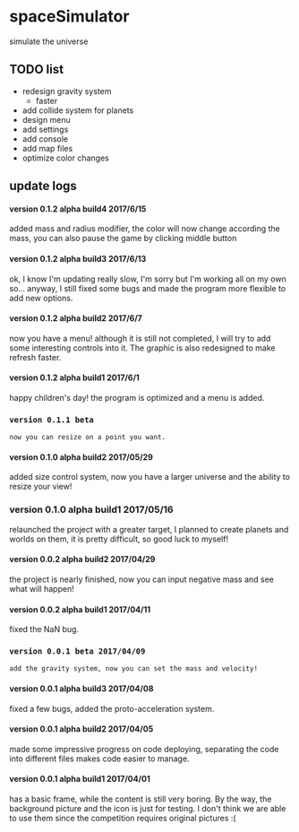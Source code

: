 # spaceSimulator
simulate the universe
## TODO list
* redesign gravity system
    * faster
* add collide system for planets
* design menu
* add settings
* add console
* add map files
* optimize color changes
## update logs
#### version 0.1.2 alpha build4 2017/6/15
added mass and radius modifier, the color will now change according the mass, you can also pause the game by clicking middle button
#### version 0.1.2 alpha build3 2017/6/13
ok, I know I'm updating really slow, I'm sorry but I'm working all on my own so... anyway, I still fixed some bugs and made the program more flexible to add new options.
#### version 0.1.2 alpha build2 2017/6/7
now you have a menu! although it is still not completed, I will try to add some interesting controls into it. The graphic is also redesigned to make refresh faster.
#### version 0.1.2 alpha build1 2017/6/1
happy children's day! the program is optimized and a menu is added.
### ```version 0.1.1 beta```
`now you can resize on a point you want.`
#### version 0.1.0 alpha build2 2017/05/29
added size control system, now you have a larger universe and the ability to resize your view!
### version 0.1.0 alpha build1 2017/05/16
relaunched the project with a greater target, I planned to create planets and worlds on them, it is pretty difficult, so good luck to myself!
#### version 0.0.2 alpha build2 2017/04/29
the project is nearly finished, now you can input negative mass and see what will happen!
#### version 0.0.2 alpha build1 2017/04/11
fixed the NaN bug.
### ```version 0.0.1 beta 2017/04/09```
`add the gravity system, now you can set the mass and velocity!`
#### version 0.0.1 alpha build3 2017/04/08
fixed a few bugs, added the proto-acceleration system.
#### version 0.0.1 alpha build2 2017/04/05
made some impressive progress on code deploying, separating the code into different files makes code easier to manage. 
#### version 0.0.1 alpha build1 2017/04/01
has a basic frame, while the content is still very boring. By the way, the background picture and the icon is just for testing.<pr>
I don't think we are able to use them since the competition requires original pictures :(
